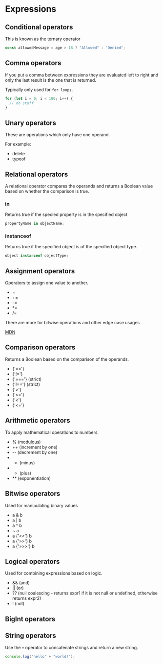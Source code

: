# Expressions

## Conditional operators

This is known as the ternary operator

```js
const allowedMessage = age > 18 ? "Allowed" : "Denied";
```

## Comma operators

If you put a comma between expressions they are evaluated left to right and only the last result is the one that is returned.

Typically only used for `for loops`.

```js
for (let i = 0; i < 100; i++) {
  // do stuff
}
```

## Unary operators

These are operations which only have one operand.

For example:

- delete
- typeof

## Relational operators

A relational operator compares the operands and returns a Boolean value based on whether the comparison is true.

### in

Returns true if the specied property is in the specified object

```js
propertyName in objectName;
```

### instanceof

Returns true if the specified object is of the specified object type.

```js
object instanceof objectType;
```

## Assignment operators

Operators to assign one value to another.

- =
- +=
- -=
- \*=
- /=

There are more for bitwise operations and other edge case usages

[MDN](https://developer.mozilla.org/en-US/docs/Web/JavaScript/Guide/Expressions_and_operators#assignment_operators)

## Comparison operators

Returns a Boolean based on the comparison of the operands.

- {'=='}
- {'!='}
- {'==='} (strict)
- {'!=='} (strict)
- {'>'}
- {'>='}
- {'<'}
- {'<='}

## Arithmetic operators

To apply mathematical operations to numbers.

- % (modulous)
- ++ (increment by one)
- -- (decrement by one)
- - (minus)
- - (plus)
- \*\* (exponentiation)

## Bitwise operators

Used for manipulating binary values

- a & b
- a | b
- a ^ b
- ~ a
- a {'<<'} b
- a {'>>'} b
- a {'>>>'} b

## Logical operators

Used for combining expressions based on logic.

- && (and)
- || (or)
- ?? (null coalescing - returns expr1 if it is not null or undefined, otherwise returns expr2)
- ! (not)

## BigInt operators

## String operators

Use the `+` operator to concatenate strings and return a new string.

```js
console.log("hello" + "world!");
```
